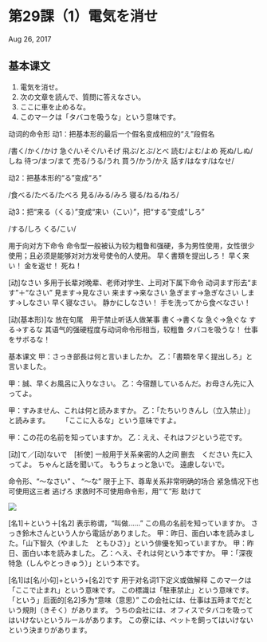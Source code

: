 # 第29課（1）電気を消せ
Aug 26, 2017

## 基本课文
1. 電気を消せ。
2. 次の文章を読んで、質問に答えなさい。
3. ここに車を止めるな。
4. このマークは「タバコを吸うな」という意味です。

动词的命令形
动1：把基本形的最后一个假名变成相应的“え”段假名

/書く/かく/かけ
急ぐ/いそぐ/いそげ
飛ぶ/とぶ/とべ
読む/よむ/よめ
死ぬ/しぬ/しね
待つ/まつ/まて
売る/うる/うれ
買う/かう/かえ
話す/はなす/はなせ/

动2：把基本形的“る”变成“ろ”

/食べる/たべる/たべろ
見る/みる/みろ
寝る/ねる/ねろ/

动3：把“来る（くる）”变成“来い（こい）”，把“する”变成“しろ”

/する/しろ
くる/こい/

用于向对方下命令
命令型一般被认为较为粗鲁和强硬，多为男性使用，女性很少使用；且必须是能够对对方发号使令的人使用。
早く書類を提出しろ！
早く来い！
金を返せ！
死ね！

[动]なさい
多用于长辈对晚辈、老师对学生、上司对下属下命令
动词ます形去“ます”＋“なさい” 
見ます→見なさい	来ます→来なさい	急ぎます→急ぎなさい	します→しなさい
早く寝なさい。
静かにしなさい！
手を洗ってから食べなさい！

[动(基本形)]な
放在句尾　用于禁止听话人做某事
書く→書くな	急ぐ→急ぐな	する→するな
其语气的强硬程度与动词命令形相当，较粗鲁
タバコを吸うな！
仕事をサボるな！

基本课文
甲：さっき部長は何と言いましたか。
乙：「書類を早く提出しろ」と言いました。

甲：誠、早くお風呂に入りなさい。
乙：今宿題しているんだ。お母さん先に入ってよ。

甲：すみません、これは何と読みますか。
乙：「たちいりきんし（立入禁止）」と読みます。
　　「ここに入るな」という意味ですよ。

甲：この花の名前を知っていますか。
乙：ええ、それはフジという花です。

[动]て／[动]ないで　[祈使]
一般用于关系亲密的人之间
删去　ください
先に入ってよ。
ちゃんと話を聞いて。
もうちょっと急いで。
遠慮しないで。

命令形、“～なさい” 、 “～な” 限于上下、尊卑关系非常明确的场合
紧急情况下也可使用这三者 逃げろ
求救时不可使用命令形，用“て”形 助けて
 
![](@path/29-1-1.png)


[名1]＋という＋[名2]
表示称谓，“叫做……”
この鳥の名前を知っていますか。
さっき鈴木さんという人から電話がありました。
甲：昨日、面白い本を読みました。「山下智久（やました　ともひさ）」という俳優を知っていますか。
甲：昨日、面白い本を読みました。
乙：へえ、それは何という本ですか。
甲：「深夜特急（しんやとっきゅう）」という本です。

[名1]は[名/小句]+という+[名2]です
用于对名词1下定义或做解释
このマークは「ここで止まれ」という意味です。
この標識は「駐車禁止」という意味です。
「という」后面的[名2]多为“意味（意思）”
この会社には、仕事は五時までだという規則（きそく）があります。
うちの会社には、オフィスでタバコを吸ってはいけないというルールがあります。
この寮には、ペットを飼ってはいけないという決まりがあります。
